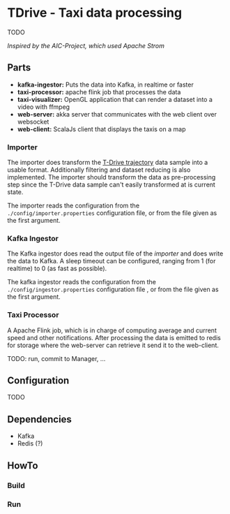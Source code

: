 TDrive - Taxi data processing
=============================
TODO

<smaller>*Inspired by the AIC-Project, which used Apache Strom*</smaller>

## Parts
* **kafka-ingestor:** Puts the data into Kafka, in realtime or faster
* **taxi-processor:** apache flink job that processes the data
* **taxi-visualizer:** OpenGL application that can render a dataset into a video with ffmpeg
* **web-server:** akka server that communicates with the web client over websocket
* **web-client:** ScalaJs client that displays the taxis on a map

### Importer 
The importer does transform the [T-Drive trajectory](https://www.microsoft.com/en-us/research/publication/t-drive-trajectory-data-sample/)
data sample into a usable format. Additionally filtering and dataset reducing is also implemented. 
The importer should transform the data as pre-processing step since the T-Drive data sample can't easily
transformed at is current state.

The importer reads the configuration from the `./config/importer.properties` configuration file, or
from the file given as the first argument.

### Kafka Ingestor
The Kafka ingestor does read the output file of the *importer* and does write the data to Kafka. 
A sleep timeout can be configured, ranging from 1 (for realtime) to 0 (as fast as possible).

The kafka ingestor reads the configuration from the `./config/ingestor.properties` configuration file
, or from the file given as the first argument.

### Taxi Processor
A Apache Flink job, which is in charge of computing average and current speed and other notifications.
After processing the data is emitted to redis for storage where the web-server can retrieve it send it
to the web-client.

TODO: run, commit to Manager, ... 

## Configuration
TODO

## Dependencies
* Kafka
* Redis (?)

## HowTo
### Build
### Run
